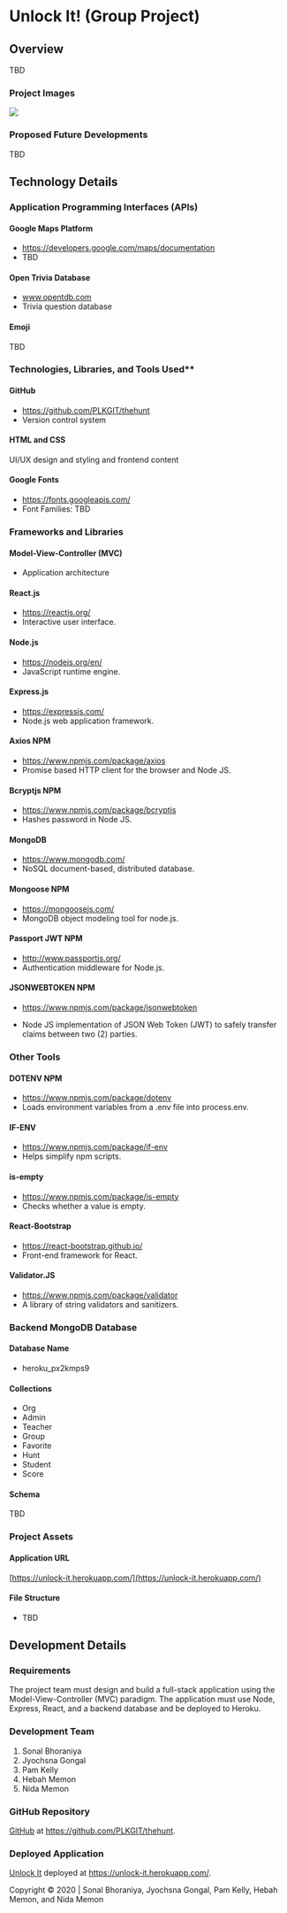 # Unlock It! (Group Project)

## Overview
TBD

### Project Images
![](https://res.cloudinary.com/damplk/image/upload/v1588292809/portal/unlock_lat1l9.gif)

### Proposed Future Developments
TBD

## Technology Details

### Application Programming Interfaces (APIs)

#### Google Maps Platform
* https://developers.google.com/maps/documentation
* TBD

#### Open Trivia Database
* www.opentdb.com
* Trivia question database

#### Emoji
TBD


### Technologies, Libraries, and Tools Used**

#### GitHub
* https://github.com/PLKGIT/thehunt
* Version control system

#### HTML and CSS
UI/UX design and styling and frontend content

#### Google Fonts
* https://fonts.googleapis.com/
* Font Families: TBD

### Frameworks and Libraries

#### Model-View-Controller (MVC)
* Application architecture

#### React.js
* https://reactjs.org/
* Interactive user interface.

#### Node.js
* https://nodejs.org/en/
* JavaScript runtime engine.

#### Express.js
* https://expressjs.com/
* Node.js web application framework.

#### Axios NPM
* https://www.npmjs.com/package/axios
* Promise based HTTP client for the browser and Node JS.

#### Bcryptjs NPM
* https://www.npmjs.com/package/bcryptjs
* Hashes password in Node JS.

#### MongoDB
* https://www.mongodb.com/
* NoSQL document-based, distributed database.

#### Mongoose NPM
* https://mongoosejs.com/
* MongoDB object modeling tool for node.js.

#### Passport JWT NPM
* http://www.passportjs.org/
* Authentication middleware for Node.js.

#### JSONWEBTOKEN NPM
* https://www.npmjs.com/package/jsonwebtoken

* Node JS implementation of JSON Web Token (JWT) to safely transfer claims between two (2) parties.

### Other Tools

#### DOTENV NPM
* https://www.npmjs.com/package/dotenv
* Loads environment variables from a .env file into process.env. 

#### IF-ENV
* https://www.npmjs.com/package/if-env
* Helps simplify npm scripts.

#### is-empty
* https://www.npmjs.com/package/is-empty
* Checks whether a value is empty.

#### React-Bootstrap
* https://react-bootstrap.github.io/
* Front-end framework for React.

#### Validator.JS
* https://www.npmjs.com/package/validator
* A library of string validators and sanitizers.

### Backend MongoDB Database

#### Database Name
* heroku_px2kmps9

#### Collections
* Org
* Admin
* Teacher
* Group
* Favorite
* Hunt
* Student
* Score

#### Schema
TBD

### Project Assets

#### Application URL
[https://unlock-it.herokuapp.com/](https://unlock-it.herokuapp.com/)

#### File Structure
* TBD

## Development Details

### Requirements
The project team must design and build a full-stack application using the Model-View-Controller (MVC) paradigm.  The application must use Node, Express, React, and a backend database and be deployed to Heroku.

### Development Team 
1. Sonal Bhoraniya
2. Jyochsna Gongal
3. Pam Kelly
4. Hebah Memon
5. Nida Memon

### GitHub Repository
[GitHub](https://github.com/PLKGIT/thehunt) at https://github.com/PLKGIT/thehunt.

### Deployed Application
[Unlock It](https://unlock-it.herokuapp.com/) deployed at https://unlock-it.herokuapp.com/.

Copyright &copy; 2020 | Sonal Bhoraniya, Jyochsna Gongal, Pam Kelly, Hebah Memon, and Nida Memon